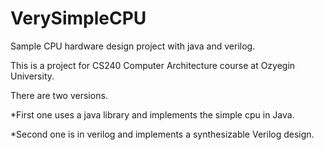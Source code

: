VerySimpleCPU
=============

Sample CPU hardware design project with java and verilog.

This is a project for CS240 Computer Architecture course at Ozyegin University.  

There are two versions.  

*First one uses a java library and implements the simple cpu in Java. 

*Second one is in verilog and implements a synthesizable Verilog design.
